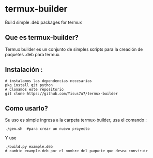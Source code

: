 # termux-builder
Build simple .deb packages for termux

## Que es termux-builder? 

Termux builder es un conjunto de simples scripts 
para la creación de paquetes .deb para termux.

## Instalación :

```
# instalamos las dependencias necesarias 
pkg install git python
# Clonamos este repositorio 
git clone https://github.com/Yisus7u7/termux-builder
```

## Como usarlo? 

Su uso es simple ingresa a la carpeta termux-builder, usa el comando :

```
./gen.sh  #para crear un nuevo proyecto
```

Y use 

```
./build.py example.deb 
# cambie example.deb por el nombre del paquete que desea construir
```

